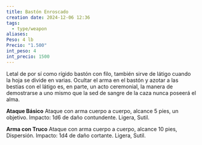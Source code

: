 ```yaml
---
title: Bastón Enroscado
creation date: 2024-12-06 12:36
tags:
  - type/weapon
aliases: 
Peso: 4 lb
Precio: "1.500"
int_peso: 4
int_precio: 1500
---
```

Letal de por sí como rígido bastón con filo, también sirve de látigo cuando la hoja se divide en varias. Ocultar el arma en el bastón y azotar a las bestias con el látigo es, en parte, un acto ceremonial, la manera de demostrarse a uno mismo que la sed de sangre de la caza nunca poseerá el alma.  

**Ataque Básico**
Ataque con arma cuerpo a cuerpo, alcance 5 pies, un objetivo.
Impacto: 1d6 de daño contundente. Ligera, Sutil.

**Arma con Truco**
Ataque con arma cuerpo a cuerpo, alcance 10 pies, Dispersión.
Impacto: 1d4 de daño cortante. Ligera, Sutil.